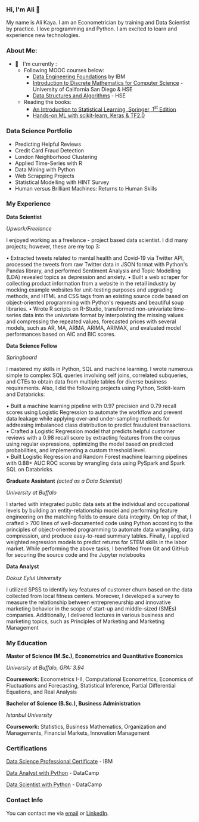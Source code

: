 ### Hi, I'm Ali 👋



My name is Ali Kaya. I am an Econometrician by training and Data Scientist by practice. I love programming and Python. I am excited to learn and experience new technologies.



### About Me:

* 📖  &nbsp; I'm currently :
  - Following MOOC courses below:
    - [Data Engineering Foundations](https://www.coursera.org/specializations/data-engineering-foundations) by IBM
    - [Introduction to Discrete Mathematics for Computer Science](https://www.coursera.org/specializations/discrete-mathematics) - University of California San Diego & HSE
    - [Data Structures and Algorithms](https://www.coursera.org/specializations/data-structures-algorithms) - HSE
  - Reading the books:
    - [An Introduction to Statistical Learning, Springer, $1^{\text{st}}$ Edition](https://www.statlearning.com/)
    - [Hands-on ML with scikit-learn, Keras & TF2.0](https://www.amazon.com/Hands-Machine-Learning-Scikit-Learn-TensorFlow/dp/1492032646)



### Data Science Portfolio

* Predicting Helpful Reviews
* Credit Card Fraud Detection
* London Neighborhood Clustering
* Applied Time-Series with R
* Data Mining with Python
* Web Scrapping Projects
* Statistical Modelling with HINT Survey
* Human versus Brilliant Machines: Returns to Human Skills



### My Experience

__Data Scientist__

_Upwork/Freelance_

I enjoyed working as a freelance - project based data scientist. I did many projects; however, these are my top 3:

• Extracted tweets related to mental health and Covid-19 via Twitter API, processed the tweets from raw Twitter data in JSON format with Python's Pandas library, and performed Sentiment Analysis and Topic Modelling (LDA) revealed topics as depression and anxiety. 
• Built a web scraper for collecting product information from a website in the retail industry by mocking example websites for unit-testing purposes and upgrading methods, and HTML and CSS tags from an existing source code based on object-oriented programming with Python's requests and beautiful soup libraries. 
• Wrote R scripts on R-Studio, transformed non-univariate time-series data into the univariate format by interpolating the missing values and compressing the repeated values, forecasted prices with several models, such as AR, MA, ARMA, ARIMA, ARIMAX, and evaluated model performances based on AIC and BIC scores. 



__Data Science Fellow__

_Springboard_

I mastered my skills in Python, SQL and machine learning. I wrote numerous simple to complex SQL queries involving self joins, correlated subqueries, and CTEs to obtain data from multiple tables for diverse business requirements. Also, I did the following projects using Python, Scikit-learn and Databricks:

• Built a machine learning pipeline with 0.97 precision and 0.79 recall scores using Logistic Regression to automate the workflow and prevent data leakage while applying over-and under-sampling methods for addressing imbalanced class distribution to predict fraudulent transactions. 
• Crafted a Logistic Regression model that predicts helpful customer reviews with a 0.98 recall score by extracting features from the corpus using regular expressions, optimizing the model based on predicted probabilities, and implementing a custom threshold level.  
• Built Logistic Regression and Random Forest machine learning pipelines with 0.88+ AUC ROC scores by wrangling data using PySpark and Spark SQL on Databricks. 



**Graduate Assistant** *(acted as a Data Scientist)*

_University at Buffalo_

I started with integrated public data sets at the individual and occupational levels by building an entity-relationship model and performing feature engineering on the matching fields to ensure data integrity. On top of that, I crafted > 700 lines of well-documented code using Python according to the principles of object-oriented programming to automate data wrangling, data compression, and produce easy-to-read summary tables. Finally, I applied weighted regression models to predict returns for STEM skills in the labor market. While performing the above tasks, I benefited from Git and GitHub for securing the source code and the Jupyter notebooks 



__Data Analyst__

_Dokuz Eylul University_

I utilized SPSS to identify key features of customer churn based on the data collected from local fitness centers. Moreover, I developed a survey to measure the relationship between entrepreneurship and innovative marketing behavior in the scope of start-up and middle-sized (SMEs) companies. Additionally, I delivered lectures in various business and marketing topics, such as Principles of Marketing and Marketing Management



### My Education

**Master of Science (M.Sc.), Econometrics and Quantitative Economics**

_University at Buffalo, GPA: 3.94_

**Coursework:** Econometrics I-II, Computational Econometrics, Economics of Fluctuations and Forecasting, Statistical Inference, Partial Differential Equations, and Real Analysis



__Bachelor of Science (B.Sc.), Business Administration__

_Istanbul University_

__Coursework:__ Statistics, Business Mathematics, Organization and Managements, Financial Markets, Innovation Management



### Certifications

[Data Science Professional Certificate](https://www.coursera.org/professional-certificates/ibm-data-science) - IBM

[Data Analyst with Python](https://www.datacamp.com/tracks/data-analyst-with-python) - DataCamp

[Data Scientist with Python](https://www.datacamp.com/tracks/data-scientist-with-python) - DataCamp



### Contact Info

You can contact me via [email](ark.alirkaya@gmail.com) or [LinkedIn](https://www.linkedin.com/in/alirifatkaya/).



<!--
**alirkaya/alirkaya** is a ✨ _special_ ✨ repository because its `README.md` (this file) appears on your GitHub profile.

Here are some ideas to get you started:

- 🔭 I’m currently working on ...
- 🌱 I’m currently learning ...
- 👯 I’m looking to collaborate on ...
- 🤔 I’m looking for help with ...
- 💬 Ask me about ...
- 📫 How to reach me: ...
- 😄 Pronouns: ...
- ⚡ Fun fact: ...
-->

